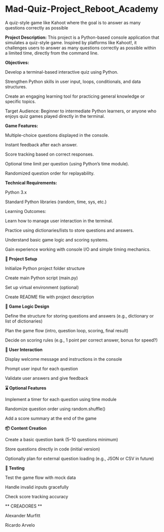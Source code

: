 # Mad-Quiz-Project_Reboot_Academy
A quiz-style game like Kahoot where the goal is to answer as many questions correctly as possible

**Project Description:**
This project is a Python-based console application that simulates a quiz-style game. Inspired by platforms like Kahoot!, it challenges users to answer as many questions correctly as possible within a limited time, directly from the command line.

**Objectives:**

Develop a terminal-based interactive quiz using Python.

Strengthen Python skills in user input, loops, conditionals, and data structures.

Create an engaging learning tool for practicing general knowledge or specific topics.

Target Audience:
Beginner to intermediate Python learners, or anyone who enjoys quiz games played directly in the terminal.

**Game Features:**

Multiple-choice questions displayed in the console.

Instant feedback after each answer.

Score tracking based on correct responses.

Optional time limit per question (using Python’s time module).

Randomized question order for replayability.

**Technical Requirements:**

Python 3.x

Standard Python libraries (random, time, sys, etc.)

Learning Outcomes:

Learn how to manage user interaction in the terminal.

Practice using dictionaries/lists to store questions and answers.

Understand basic game logic and scoring systems.

Gain experience working with console I/O and simple timing mechanics.

**🔧 Project Setup**

 Initialize Python project folder structure

 Create main Python script (main.py)

 Set up virtual environment (optional)

 Create README file with project description

**🧠 Game Logic Design**

 Define the structure for storing questions and answers (e.g., dictionary or list of dictionaries)

 Plan the game flow (intro, question loop, scoring, final result)

 Decide on scoring rules (e.g., 1 point per correct answer, bonus for speed?)

**💬 User Interaction**

 Display welcome message and instructions in the console

 Prompt user input for each question

 Validate user answers and give feedback

**⌛ Optional Features**

 Implement a timer for each question using time module

 Randomize question order using random.shuffle()

 Add a score summary at the end of the game

**📦 Content Creation**

 Create a basic question bank (5–10 questions minimum)

 Store questions directly in code (initial version)

 Optionally plan for external question loading (e.g., JSON or CSV in future)

**🧪 Testing**

 Test the game flow with mock data

 Handle invalid inputs gracefully

 Check score tracking accuracy

** CREADORES **

Alexander Murfitt

Ricardo Arvelo